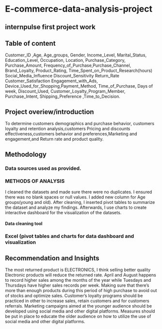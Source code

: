 # E-commerce-data-analysis-project
## internpulse first project work
## Table of content
Customer_ID	,Age,	Age_groups,	Gender,	Income_Level,	Marital_Status,	Education_Level,	Occupation,	Location,	Purchase_Category,	Purchase_Amount,	Frequency_of_Purchase,Purchase_Channel,	Brand_Loyalty,	Product_Rating,	Time_Spent_on_Product_Research(hours)	Social_Media_Influence	Discount_Sensitivity	Return_Rate	Customer_Satisfaction	Engagement_with_Ads,	Device_Used_for_Shopping,Payment_Method,	Time_of_Purchase,	Days of week,	Discount_Used,	Customer_Loyalty_Program_Member,	Purchase_Intent,	Shipping_Preference	,Time_to_Decision.

## Project overiew/introduction
To determine customers demographics and purchase behavior, customers loyalty and retention analysis,customers Pricing and discounts effectiveness,customers behavior and preferences,Marketing and engagement,and Return rate and product quality.
## Methodology
### Data sources used as provided.
### METHODS OF ANALYSIS
I cleaned the datasets and made sure there were no duplicates.
I ensured there was no blank spaces or null values.
I added new column for Age groups(young and old).
After cleaning, I inserted pivot tables to summarize the dataset and analyze my findings.
Afterwards, I use charts to create interactive dashboard for the visualization of the datasets.
#### Data cleaning tool
### Excel (pivot tables and charts for data dashboard and visualization
## Recommendation and Insights
The most returned product is ELECTRONICS, I think selling better quality Electronic products will reduce the returned rate.
April and August happens to record higher sales among the months of the year while Tuesdays and Thursdays have higher sales records per week. Making sure that there’s more than enough products during this period of high purchase to avoid out of stocks and optimize sales.
Customer’s loyalty programs should be practiced in other to increase sales, retain customers and for customers referrals.
Marketing campaigns aimed at the younger audience should be developed using social media and other digital platforms.
Measures should be put in place to educate the older audience on how to utilize the use of social media and other digital platforms.

